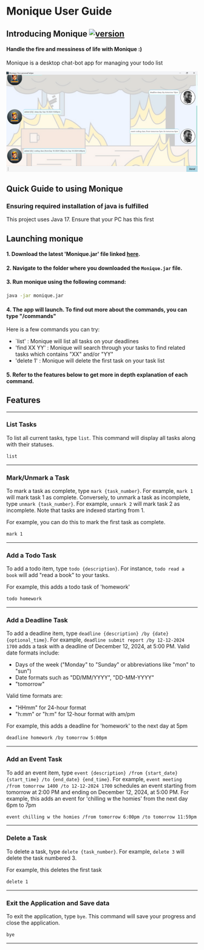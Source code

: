# Monique User Guide

## Introducing Monique [![version](https://img.shields.io/badge/version-0.2-yellow.svg)](https://semver.org)

#### Handle the fire and messiness of life with Monique :)
Monique is a desktop chat-bot app for managing your todo list

![Screenshot of a comment on a GitHub issue showing an image, added in the Markdown, of an Octocat smiling and raising a tentacle.](Ui.png)

## Quick Guide to using Monique

### Ensuring required installation of java is fulfilled
This project uses Java 17. Ensure that your PC has this first

## Launching monique
#### 1. Download the latest 'Monique.jar' file linked [here](https://github.com/emmannyyy/ip/releases/download/v0.2/Monique.jar).
#### 2. Navigate to the folder where you downloaded the `Monique.jar` file.
#### 3. Run monique using the following command:
```bash
java -jar monique.jar
```
#### 4. The app will launch. To find out more about the commands, you can type "/commands"
Here is a few commands you can try:
- `list' : Monique will list all tasks on your deadlines
- 'find XX YY' : Monique will search through your tasks to find related tasks which contains "XX" and/or "YY"
- 'delete 1' : Monique will delete the first task on your task list

#### 5. Refer to the features below to get more in depth explanation of each command.

## Features
---
### List Tasks
To list all current tasks, type `list`. This command will display all tasks along with their statuses.
```bash
list
```
---
### Mark/Unmark a Task
To mark a task as complete, type `mark {task_number}`. For example, `mark 1` will mark task 1 as complete. Conversely, to unmark a task as incomplete, type `unmark {task_number}`. For example, `unmark 2` will mark task 2 as incomplete. Note that tasks are indexed starting from 1.

For example, you can do this to mark the first task as complete.
```bash
mark 1
```
---
### Add a Todo Task
To add a todo item, type `todo {description}`. For instance, `todo read a book` will add "read a book" to your tasks.


For example, this adds a todo task of 'homework'
```bash
todo homework
```
---
### Add a Deadline Task
To add a deadline item, type `deadline {description} /by {date} {optional_time}`. For example, `deadline submit report /by 12-12-2024 1700` adds a task with a deadline of December 12, 2024, at 5:00 PM. Valid date formats include:
- Days of the week ("Monday" to "Sunday" or abbreviations like "mon" to "sun")
- Date formats such as "DD/MM/YYYY", "DD-MM-YYYY"
- "tomorrow"

Valid time formats are:
- "HHmm" for 24-hour format
- "h:mm" or "h:m" for 12-hour format with am/pm

For example, this adds a deadline for 'homework' to the next day at 5pm
```bash
deadline homework /by tomorrow 5:00pm
```
---
### Add an Event Task
To add an event item, type `event {description} /from {start_date} {start_time} /to {end_date} {end_time}`. For example, `event meeting /from tomorrow 1400 /to 12-12-2024 1700` schedules an event starting from tomorrow at 2:00 PM and ending on December 12, 2024, at 5:00 PM.
For example, this adds an event for 'chilling w the homies' from the next day 6pm to 7pm
```bash
event chilling w the homies /from tomorrow 6:00pm /to tomorrow 11:59pm
```
---
### Delete a Task
To delete a task, type `delete {task_number}`. For example, `delete 3` will delete the task numbered 3.

For example, this deletes the first task
```bash
delete 1
```
---
### Exit the Application and Save data
To exit the application, type `bye`. This command will save your progress and close the application.
```bash
bye
```
---